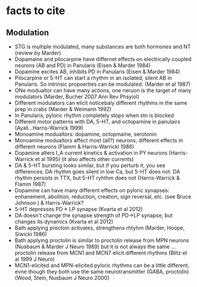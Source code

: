 # facts to cite

## Modulation

- STG is multiple modulated, many substances are both hormones and NT (review by Marder)
- Dopamaine and pilocarpine have differnet effects on electrically coupled neurons (AB and PD) in Panularis  (Eisen & Marder 1984)
- Dopamine excites AB, inhibits PD in Panularis (Eisen & Marder 1984)
- Pilocarpine or 5-HT can start a rhythm in an isolated, silent AB in Panularis. So intrinsic propoerties can be modulated. (Marder et al 1987)
- ONe modualtor can have many actions, one neruon is the target of many modulators (Marder, Bucher 2007 Ann Rev Phsyiol)
- Different modulators can elicit noticebaly different rhythms in the same prep in crabs (Marder & Weimann 1992)
- In Panularis, pyloric rhythm completely stops when stn is blocked 
- Different motor patterns with DA, 5-HT, and octopamine in panulairs (Ayali...Harris-Warrick 1999)
- Monoamine modualtors: dopamine, octopmaine, serotonin
- Monoamine modualtors affect most (all?) neurons, different effects in different neurons (Flamm & Harris-Warrickl 1986)
- Dopamine alters I_A current kinetics & activation in PY neurons (Harris-Warrick et al 1995) (it also affects other currents)
- DA & 5-HT bursting looks similar, but if you perturb it, you see differences: DA rhythm goes silent in low Ca, but 5-HT does not. DA rhythm persists in TTX, but 5-HT ryhthm does not (Harris-Warrick & Flamm 1987)
- Dopamine can have many different effects on pyloric synapses: enhanement, abolition, reduction, creation, sign reversal, etc. (see Bruce Johnson ) & Harris-Warrick?
- 5-HT depresses PD-> LP synapse (Kvarta et al 2012)
- DA doesn't change the synapse strength of PD->LP synapse, but changes its dynamics (Kvarta et al 2012)
- Bath applying proctoin activates, strengthens rhtyhm (Marder, Hoope, Siwicki 1986)
- Bath applying proctolin is similar to proctolin release from MPN neurons (Nusbaum & Marder J Neuro 1989) but it is not always the same ... proctolin release from MCN1 and MCN7 elicit different rhythms (Blitz et al 1999 J Neuro)
- MCN1-elicited and MPN-elicited pyloric rhythms can be a little different, evne though they both use the same neurotransmitter (GABA, proctolin) (Wood, Stein, Nusbaum J Neuro 2000)

